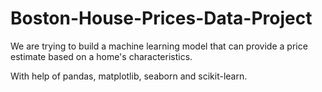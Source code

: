 # Boston-House-Prices-Data-Project

We are trying to build a machine learning model that can provide a price estimate based on a home's characteristics.

With help of pandas, matplotlib, seaborn and scikit-learn.
